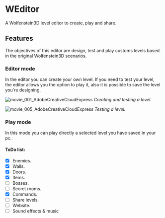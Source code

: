# WEditor
A Wolfenstein3D level editor to create, play and share.

## Features
The objectives of this editor are design, test and play customs levels based in the original Wolfenstein3D scenarios.

### Editor mode
In the editor you can create your own level. If you need to test your level, the editor allows you the option to play it, also it is possible to save the level you're designing.

![movie_001_AdobeCreativeCloudExpress](https://user-images.githubusercontent.com/51692672/170841303-9ffb6e5c-0caa-4294-859b-7915bfad4e86.gif)
*Creating and testing a level.*

![movie_005_AdobeCreativeCloudExpress](https://user-images.githubusercontent.com/51692672/170841879-3ed5bba2-f6af-4335-a47b-ec84bc190fa9.gif)
*Testing a level.*

### Play mode
In this mode you can play directly a selected level you have saved in your pc.


#### ToDo list:
- [X] Enemies.
- [X] Walls.
- [X] Doors.
- [X] Items.
- [ ] Bosses.
- [ ] Secret rooms.
- [X] Commands.
- [ ] Share levels.
- [ ] Website.
- [ ] Sound effects & music
